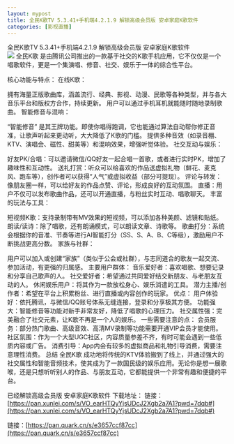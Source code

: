 ```yaml
---
layout: mypost
title: 全民K歌TV 5.3.41+手机端4.2.1.9 解锁高级会员版 安卓家庭K歌软件 
categories: [影视直播]
---
```



全民K歌TV 5.3.41+手机端4.2.1.9 解锁高级会员版 安卓家庭K歌软件                                                
![](https://s2.loli.net/2025/09/21/8W2Sd9TpkFjnVxN.jpg)
全民K歌 是由腾讯公司推出的一款基于社交的K歌手机应用，它不仅仅是一个唱歌软件，更是一个集演唱、修音、社交、娱乐于一体的综合性平台。

核心功能与特点：
在线K歌：

拥有海量正版歌曲库，涵盖流行、经典、影视、动漫、民歌等各种类型，并与各大音乐平台和版权方合作，持续更新。
用户可以通过手机耳机就能随时随地录制歌曲。
智能修音与混响：

“智能修音” 是其王牌功能。即使你唱得跑调，它也能通过算法自动帮你修正音准，让歌声听起来更动听，大大降低了K歌的门槛。
提供多种音效（如录音棚、KTV、演唱会、磁性、甜美等）和混响效果，增强听觉体验。
社交互动与娱乐：

好友PK/合唱：可以邀请微信/QQ好友一起合唱一首歌，或者进行实时PK，增加了趣味性和互动性。
送礼打赏：听众可以给喜欢的作品送虚拟礼物（鲜花、麦克风、跑车等），创作者可以获得“人气”或虚拟收益（部分可提现）。
评论与转发：像朋友圈一样，可以给好友的作品点赞、评论，形成良好的互动氛围。
直播：用户不仅可以发布歌曲作品，还可以开通直播，与粉丝实时互动、唱歌聊天。
丰富的玩法与工具：

短视频K歌：支持录制带有MV效果的短视频，可以添加各种美颜、滤镜和贴纸。
朗读/读诗：除了唱歌，还有朗诵模式，可以朗读文章、诗歌等。
歌曲打分：系统会根据你的音准、节奏等进行AI智能打分（SS、S、A、B、C等级），激励用户不断挑战更高分数。
家族与社群：

用户可以加入或创建“家族”（类似于公会或社群），与志同道合的歌友一起交流、参加活动，有更强的归属感。
主要用户群体：
音乐爱好者：喜欢唱歌、想要记录和分享自己歌声的人。
社交爱好者：希望通过共同爱好结交新朋友、与老朋友互动的人。
休闲娱乐用户：将其作为一款放松身心、娱乐消遣的工具。
潜力主播/创作者：希望在平台上积累粉丝、进行直播或内容创作的玩家。
优点：
用户体验好：依托腾讯，与微信/QQ账号体系无缝连接，登录和分享极其方便。
功能强大：智能修音等功能对新手非常友好，降低了唱歌的心理压力。
社交属性强：完美融合了社交元素，让K歌不再是一个人的娱乐。
一些需要注意的点：
会员服务：部分热门歌曲、高级音效、高清MV录制等功能需要开通VIP会员才能使用。
社区氛围：作为一个大型UGC社区，内容质量参差不齐，有时可能会遇到一些低质内容或广告。
消费引导：App内会有较多的虚拟商品和礼物引导消费，需要注意理性消费。
总结
全民K歌 成功地将传统的KTV体验搬到了线上，并通过强大的社交属性和智能音频技术，使其成为了一款国民级的娱乐应用。无论你是想一展歌喉，还是只想听听别人的作品、与朋友互动，它都能提供一个非常有趣和便捷的平台。

已经解锁高级会员版 安卓家庭K歌软件
下载地址：
链接：[https://pan.xunlei.com/s/VO_earHTQyYjsUDcJ2Xgb2a7A1?pwd=7dqb#](https://pan.xunlei.com/s/VO_earHTQyYjsUDcJ2Xgb2a7A1?pwd=7dqb#)

链接：[https://pan.quark.cn/s/e3657ccf87cc](https://pan.quark.cn/s/e3657ccf87cc)
